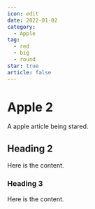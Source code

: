 ```yaml
---
icon: edit
date: 2022-01-02
category:
  - Apple
tag:
  - red
  - big
  - round
star: true
article: false
---
```


# Apple 2

A apple article being stared.

<!-- more -->

## Heading 2

Here is the content.

### Heading 3

Here is the content.
